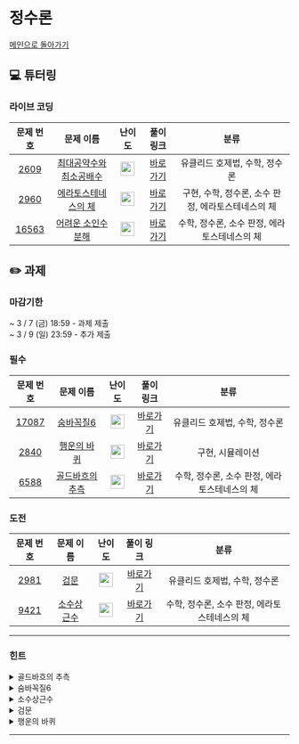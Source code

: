 # 정수론
[메인으로 돌아가기](https://github.com/Altu-Bitu-8/Notice) 
## 💻 튜터링 
### 라이브 코딩
| 문제 번호 | 문제 이름 | 난이도 | 풀이 링크 | 분류 |
| :-: | :-: | :-: |:----------------------------------------------------------------------------------------------------------------------------------------------:| :-: |
| [2609](https://www.acmicpc.net/problem/2609) | [최대공약수와 최소공배수](https://www.acmicpc.net/problem/2609) | <img height="25px" width="25px" src="https://static.solved.ac/tier_small/5.svg"/> | [바로가기](https://github.com/Altu-Bitu-8/Notice/tree/main/03_%EC%A0%95%EC%88%98%EB%A1%A0/%EB%9D%BC%EC%9D%B4%EB%B8%8C%EC%BD%94%EB%94%A9/2609.cpp)  | 유클리드 호제법, 수학, 정수론 |
| [2960](https://www.acmicpc.net/problem/2960) | [에라토스테네스의 체](https://www.acmicpc.net/problem/2960) | <img height="25px" width="25px" src="https://static.solved.ac/tier_small/7.svg"/> | [바로가기](https://github.com/Altu-Bitu-8/Notice/tree/main/03_%EC%A0%95%EC%88%98%EB%A1%A0/%EB%9D%BC%EC%9D%B4%EB%B8%8C%EC%BD%94%EB%94%A9/2960.cpp)  | 구현, 수학, 정수론, 소수 판정, 에라토스테네스의 체 |
| [16563](https://www.acmicpc.net/problem/16563) | [어려운 소인수분해](https://www.acmicpc.net/problem/16563) | <img height="25px" width="25px" src="https://static.solved.ac/tier_small/12.svg"/> | [바로가기](https://github.com/Altu-Bitu-8/Notice/tree/main/03_%EC%A0%95%EC%88%98%EB%A1%A0/%EB%9D%BC%EC%9D%B4%EB%B8%8C%EC%BD%94%EB%94%A9/16563.cpp) | 수학, 정수론, 소수 판정, 에라토스테네스의 체 |
## ✏️ 과제 
### 마감기한
~ 3 / 7 (금) 18:59 - 과제 제출 </br>
~ 3 / 9 (일) 23:59 - 추가 제출 </br>
### 필수
| 문제 번호 | 문제 이름 | 난이도 | 풀이 링크 | 분류 |
| :-: | :-: | :-: |:------------------------------------------------------------------------------------------------------------------:| :-: |
| [17087](https://www.acmicpc.net/problem/17087) | [숨바꼭질6](https://www.acmicpc.net/problem/17087) | <img height="25px" width="25px" src="https://static.solved.ac/tier_small/8.svg"/> | [바로가기](https://github.com/Altu-Bitu-8/Notice/blob/main/03_%EC%A0%95%EC%88%98%EB%A1%A0/%ED%95%84%EC%88%98/17087.cpp) | 유클리드 호제법, 수학, 정수론 |
| [2840](https://www.acmicpc.net/problem/2840) | [행운의 바퀴](https://www.acmicpc.net/problem/2840) | <img height="25px" width="25px" src="https://static.solved.ac/tier_small/7.svg"/> | [바로가기](https://github.com/Altu-Bitu-8/Notice/blob/main/03_%EC%A0%95%EC%88%98%EB%A1%A0/%ED%95%84%EC%88%98/2840.cpp) | 구현, 시뮬레이션 |
| [6588](https://www.acmicpc.net/problem/6588) | [골드바흐의 추측](https://www.acmicpc.net/problem/6588) | <img height="25px" width="25px" src="https://static.solved.ac/tier_small/10.svg"/> | [바로가기](https://github.com/Altu-Bitu-8/Notice/blob/main/03_%EC%A0%95%EC%88%98%EB%A1%A0/%ED%95%84%EC%88%98/6588.cpp) | 수학, 정수론, 소수 판정, 에라토스테네스의 체 |
### 도전
| 문제 번호 | 문제 이름 | 난이도 | 풀이 링크 | 분류 |
| :-: | :-: | :-: |:------------------------------------------------------------------------------------------------------------------:| :-: |
| [2981](https://www.acmicpc.net/problem/2981) | [검문](https://www.acmicpc.net/problem/2981) | <img height="25px" width="25px" src="https://static.solved.ac/tier_small/12.svg"/> | [바로가기](https://github.com/Altu-Bitu-8/Notice/blob/main/03_%EC%A0%95%EC%88%98%EB%A1%A0/%EB%8F%84%EC%A0%84/2981.cpp) | 유클리드 호제법, 수학, 정수론 |
| [9421](https://www.acmicpc.net/problem/9421) | [소수상근수](https://www.acmicpc.net/problem/9421) | <img height="25px" width="25px" src="https://static.solved.ac/tier_small/10.svg"/> | [바로가기](https://github.com/Altu-Bitu-8/Notice/blob/main/03_%EC%A0%95%EC%88%98%EB%A1%A0/%EB%8F%84%EC%A0%84/9421.cpp) | 수학, 정수론, 소수 판정, 에라토스테네스의 체 |
---
 ### 힌트
<details><summary>골드바흐의 추측</summary><div markdown="1">&nbsp;&nbsp;&nbsp;&nbsp;b - a가 가장 큰 경우가 언제일지 잘 생각해보아요! n = a + b를 만족시키는 두 소수들을 어디서부터 탐색하면 좋을까요?</div></details>
<details><summary>숨바꼭질6</summary><div markdown="1">&nbsp;&nbsp;&nbsp;&nbsp;수빈이는 특정 거리만큼 반복해서 이동할 수 있어요. 모든 동생에게 도달하려면 이 거리는 어떤 성질을 만족해야 할까요? 예제를 잘 관찰해봐요.</div></details>
<details><summary>소수상근수</summary><div markdown="1">&nbsp;&nbsp;&nbsp;&nbsp;소수를 찾았다면 상근수인지 판단하면 되겠네요. 문제에서 주어진 그대로 구현해볼까요? 각 자릿수의 제곱의 합을 구할 때, 언제 그만둬야 할지 잘 생각해봐야겠어요.</div></details>
<details><summary>검문</summary><div markdown="1">&nbsp;&nbsp;&nbsp;&nbsp;입력으로 주어진 모든 수에 대하여 나눴을 때 나머지가 모두 같게 하는 M을 보다 효율적으로 판단해주려면 어떻게 해야 할까요? 접근이 어렵다면 각 수를 몫과 나머지로 나타내보면 좋을 것 같아요.</div></details>
<details><summary>행운의 바퀴</summary><div markdown="1">&nbsp;&nbsp;&nbsp;&nbsp;바퀴를 배열로 고정시켜두고, 시계방향으로 돌리면 화살표는 반시계방향으로 움직이겠죠? 배열에서 인덱스가 음수가 되지 않으려면 시계/반시계 방향 중 어느 방향을 양수로 두는 것이 더 좋을까요?</div></details>

---